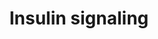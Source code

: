 ---
annotations:
- id: PW:0000143
  parent: regulatory pathway
  type: Pathway Ontology
  value: insulin signaling pathway
authors:
- MaintBot
- Khanspers
- Mkutmon
- Eweitz
description: Insulin signaling influences energy metabolism as well as growth. The
  presence of insulin signals the fed state, and this signal is passed via the AKT
  branch, which leads to the uptake of glucose from the blood. Other branches of the
  signal cascade lead to cell growth and differentation.
last-edited: 2021-05-14
organisms:
- Danio rerio
redirect_from:
- /index.php/Pathway:WP1313
- /instance/WP1313
revision: null
schema-jsonld:
- '@context': https://schema.org/
  '@id': https://wikipathways.github.io/pathways/WP1313.html
  '@type': Dataset
  creator:
    '@type': Organization
    name: WikiPathways
  description: Insulin signaling influences energy metabolism as well as growth. The
    presence of insulin signals the fed state, and this signal is passed via the AKT
    branch, which leads to the uptake of glucose from the blood. Other branches of
    the signal cascade lead to cell growth and differentation.
  keywords:
  - ARF1
  - EHD1
  - EIF4EBP1
  - GRB14
  - IRS4
  - MAP2K3
  - MAP3K11
  - MAP3K13
  - MAP3K6
  - MAP4K1
  - MAP4K4
  - PIK3R3
  - PRKCA
  - PTP
  - RPS6KA3
  - RPS6KB2
  - SH2B2
  - SHC3
  - SLC2A4
  - TSC2
  - akt1
  - akt2
  - arf6b
  - arhgap33
  - cap1
  - cbl
  - cblb
  - cblc
  - crk
  - cyth3a
  - egr1
  - ehd2a
  - eif4ea
  - elk1
  - enpp1
  - flot1b
  - flot2b
  - fosab
  - foxo1b
  - foxo3b
  - gab1
  - grb10a
  - grb2a
  - gsk3ab
  - gsk3b
  - gyg1a
  - gys1
  - gys2
  - hrasa
  - igf1ra
  - ikbkb
  - inpp4ab
  - inppl1a
  - insrb
  - irs1
  - irs2a
  - jun
  - kif3a
  - kif5bb
  - lipeb
  - map2k1
  - map2k2a
  - map2k4a
  - map2k5
  - map2k6
  - map2k7
  - map3k1
  - map3k10
  - map3k12
  - map3k14a
  - map3k2
  - map3k3
  - map3k4
  - map3k5
  - map3k7
  - map3k8
  - map3k9
  - map4k3b
  - map4k5
  - map4k6
  - mapk1
  - mapk10
  - mapk11
  - mapk12b
  - mapk13
  - mapk14a
  - mapk3
  - mapk4
  - mapk6
  - mapk7
  - mapk8a
  - mapk9
  - mink1
  - mtor
  - myo1cb
  - pdpk1a
  - pfklb
  - pfkma
  - pik3c2a
  - pik3c2g
  - pik3c3
  - pik3ca
  - pik3cb
  - pik3cd
  - pik3cg
  - pik3r1
  - pik3r2
  - pik3r4
  - ppp1r3ab
  - prkaa1
  - prkaa2
  - prkcbb
  - prkcdb
  - prkchb
  - prkci
  - prkcq
  - prkcz
  - ptenb
  - ptpn1
  - ptpn11a
  - ptprfa
  - rab4a
  - rac1b
  - rac2
  - raf1a
  - rapgef1a
  - rheb
  - rhoj
  - rhoq
  - rps6ka1
  - rps6ka2
  - rps6ka4
  - rps6ka5
  - rps6kal
  - rps6kb1a
  - rrad
  - sgk1
  - sgk2a
  - sgk3
  - shc1
  - shc2
  - slc2a1b
  - snap23.1
  - snap25b
  - socs1a
  - socs3a
  - sorbs1
  - sos1
  - sos2
  - srfa
  - stx4
  - stxbp1a
  - stxbp2
  - stxbp3
  - stxbp4
  - tbc1d4
  - trib3
  - tsc1a
  - vamp2
  - xbp1
  license: CC0
  name: Insulin signaling
seo: CreativeWork
title: Insulin signaling
wpid: WP1313
---